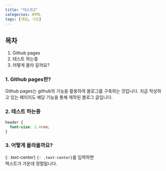 ```yaml
---
title: "테스트2"
categories: HTML
tags: [개념, 기초]
---
```


## 목차

1. Github pages
2. 테스트 하는중
3. 어떻게 올라 갈까요?

### 1. Github pages란?

Github pages는 github의 기능을 활용하여 블로그를 구축하는 것입니다.
지금 작성하고 있는 페이지도 해당 기능을 통해 제작된 블로그 글입니다.

### 2. 테스트 하는중

```css
header {
  font-size: 2.4rem;
}
```

### 3. 어떻게 올라올까요?

{: .text-center}
`{: .text-center}`를 입력하면 <br>
텍스트가 가운데 정렬됩니다.
